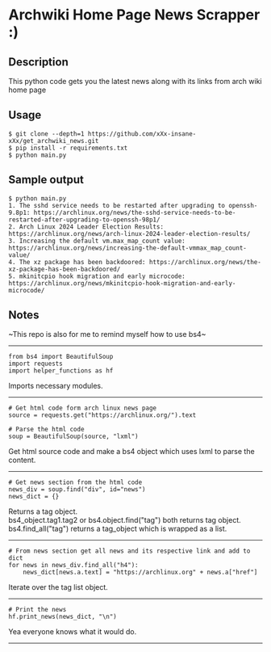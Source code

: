 # Archwiki Home Page News Scrapper :)

## Description
This python code gets you the latest news along with its links from arch wiki home page

## Usage
```
$ git clone --depth=1 https://github.com/xXx-insane-xXx/get_archwiki_news.git
$ pip install -r requirements.txt
$ python main.py
```

## Sample output
```
$ python main.py
1. The sshd service needs to be restarted after upgrading to openssh-9.8p1: https://archlinux.org/news/the-sshd-service-needs-to-be-restarted-after-upgrading-to-openssh-98p1/
2. Arch Linux 2024 Leader Election Results: https://archlinux.org/news/arch-linux-2024-leader-election-results/
3. Increasing the default vm.max_map_count value: https://archlinux.org/news/increasing-the-default-vmmax_map_count-value/
4. The xz package has been backdoored: https://archlinux.org/news/the-xz-package-has-been-backdoored/
5. mkinitcpio hook migration and early microcode: https://archlinux.org/news/mkinitcpio-hook-migration-and-early-microcode/

```

## Notes
~This repo is also for me to remind myself how to use bs4~ <br>
<hr>

```
from bs4 import BeautifulSoup
import requests
import helper_functions as hf
```
Imports necessary modules. <br>
<hr>

```
# Get html code form arch linux news page
source = requests.get("https://archlinux.org/").text

# Parse the html code
soup = BeautifulSoup(source, "lxml")
```
Get html source code and make a bs4 object which uses lxml to parse the content. <br>
<hr>

```
# Get news section from the html code
news_div = soup.find("div", id="news")
news_dict = {}
```
Returns a tag object. <br>
bs4_object.tag1.tag2 or bs4.object.find("tag") both returns tag object. <br>
bs4.find_all("tag") returns a tag_object which is wrapped as a list. <br>
<hr>

```
# From news section get all news and its respective link and add to dict
for news in news_div.find_all("h4"):
    news_dict[news.a.text] = "https://archlinux.org" + news.a["href"]
```
Iterate over the tag list object. <br>
<hr>

```
# Print the news
hf.print_news(news_dict, "\n")
```
Yea everyone knows what it would do. <br>
<hr>

